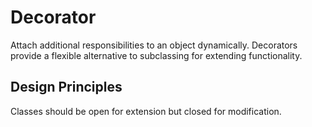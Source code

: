 # Decorator

Attach additional responsibilities to an object dynamically. Decorators provide a flexible alternative to subclassing for extending functionality.

## Design Principles
Classes should be open for extension but closed for modification.